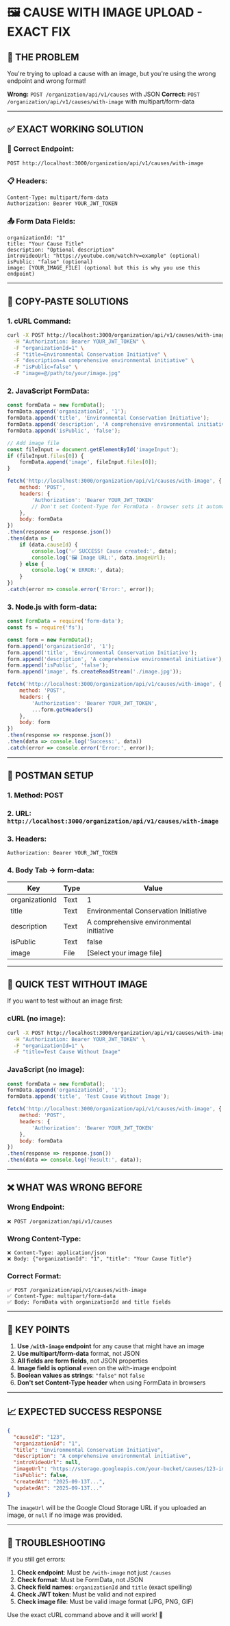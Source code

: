 # 🖼️ CAUSE WITH IMAGE UPLOAD - EXACT FIX

## 🎯 THE PROBLEM
You're trying to upload a cause with an image, but you're using the wrong endpoint and wrong format!

**Wrong:** `POST /organization/api/v1/causes` with JSON
**Correct:** `POST /organization/api/v1/causes/with-image` with multipart/form-data

---

## ✅ EXACT WORKING SOLUTION

### 🔗 Correct Endpoint:
```
POST http://localhost:3000/organization/api/v1/causes/with-image
```

### 📋 Headers:
```
Content-Type: multipart/form-data
Authorization: Bearer YOUR_JWT_TOKEN
```

### 📤 Form Data Fields:
```
organizationId: "1"
title: "Your Cause Title"
description: "Optional description"
introVideoUrl: "https://youtube.com/watch?v=example" (optional)
isPublic: "false" (optional)
image: [YOUR_IMAGE_FILE] (optional but this is why you use this endpoint)
```

---

## 🚀 COPY-PASTE SOLUTIONS

### 1. cURL Command:
```bash
curl -X POST http://localhost:3000/organization/api/v1/causes/with-image \
  -H "Authorization: Bearer YOUR_JWT_TOKEN" \
  -F "organizationId=1" \
  -F "title=Environmental Conservation Initiative" \
  -F "description=A comprehensive environmental initiative" \
  -F "isPublic=false" \
  -F "image=@/path/to/your/image.jpg"
```

### 2. JavaScript FormData:
```javascript
const formData = new FormData();
formData.append('organizationId', '1');
formData.append('title', 'Environmental Conservation Initiative');
formData.append('description', 'A comprehensive environmental initiative');
formData.append('isPublic', 'false');

// Add image file
const fileInput = document.getElementById('imageInput');
if (fileInput.files[0]) {
    formData.append('image', fileInput.files[0]);
}

fetch('http://localhost:3000/organization/api/v1/causes/with-image', {
    method: 'POST',
    headers: {
        'Authorization': 'Bearer YOUR_JWT_TOKEN'
        // Don't set Content-Type for FormData - browser sets it automatically
    },
    body: formData
})
.then(response => response.json())
.then(data => {
    if (data.causeId) {
        console.log('✅ SUCCESS! Cause created:', data);
        console.log('🖼️ Image URL:', data.imageUrl);
    } else {
        console.log('❌ ERROR:', data);
    }
})
.catch(error => console.error('Error:', error));
```

### 3. Node.js with form-data:
```javascript
const FormData = require('form-data');
const fs = require('fs');

const form = new FormData();
form.append('organizationId', '1');
form.append('title', 'Environmental Conservation Initiative');
form.append('description', 'A comprehensive environmental initiative');
form.append('isPublic', 'false');
form.append('image', fs.createReadStream('./image.jpg'));

fetch('http://localhost:3000/organization/api/v1/causes/with-image', {
    method: 'POST',
    headers: {
        'Authorization': 'Bearer YOUR_JWT_TOKEN',
        ...form.getHeaders()
    },
    body: form
})
.then(response => response.json())
.then(data => console.log('Success:', data))
.catch(error => console.error('Error:', error));
```

---

## 📱 POSTMAN SETUP

### 1. Method: POST
### 2. URL: `http://localhost:3000/organization/api/v1/causes/with-image`

### 3. Headers:
```
Authorization: Bearer YOUR_JWT_TOKEN
```

### 4. Body Tab → form-data:
| Key | Type | Value |
|-----|------|-------|
| organizationId | Text | 1 |
| title | Text | Environmental Conservation Initiative |
| description | Text | A comprehensive environmental initiative |
| isPublic | Text | false |
| image | File | [Select your image file] |

---

## 🧪 QUICK TEST WITHOUT IMAGE

If you want to test without an image first:

### cURL (no image):
```bash
curl -X POST http://localhost:3000/organization/api/v1/causes/with-image \
  -H "Authorization: Bearer YOUR_JWT_TOKEN" \
  -F "organizationId=1" \
  -F "title=Test Cause Without Image"
```

### JavaScript (no image):
```javascript
const formData = new FormData();
formData.append('organizationId', '1');
formData.append('title', 'Test Cause Without Image');

fetch('http://localhost:3000/organization/api/v1/causes/with-image', {
    method: 'POST',
    headers: {
        'Authorization': 'Bearer YOUR_JWT_TOKEN'
    },
    body: formData
})
.then(response => response.json())
.then(data => console.log('Result:', data));
```

---

## ❌ WHAT WAS WRONG BEFORE

### Wrong Endpoint:
```
❌ POST /organization/api/v1/causes
```

### Wrong Content-Type:
```
❌ Content-Type: application/json
❌ Body: {"organizationId": "1", "title": "Your Cause Title"}
```

### Correct Format:
```
✅ POST /organization/api/v1/causes/with-image
✅ Content-Type: multipart/form-data
✅ Body: FormData with organizationId and title fields
```

---

## 🎯 KEY POINTS

1. **Use `/with-image` endpoint** for any cause that might have an image
2. **Use multipart/form-data** format, not JSON
3. **All fields are form fields**, not JSON properties
4. **Image field is optional** even on the with-image endpoint
5. **Boolean values as strings**: `"false"` not `false`
6. **Don't set Content-Type header** when using FormData in browsers

---

## 📈 EXPECTED SUCCESS RESPONSE

```json
{
  "causeId": "123",
  "organizationId": "1",
  "title": "Environmental Conservation Initiative",
  "description": "A comprehensive environmental initiative",
  "introVideoUrl": null,
  "imageUrl": "https://storage.googleapis.com/your-bucket/causes/123-image.jpg",
  "isPublic": false,
  "createdAt": "2025-09-13T...",
  "updatedAt": "2025-09-13T..."
}
```

The `imageUrl` will be the Google Cloud Storage URL if you uploaded an image, or `null` if no image was provided.

---

## 🚨 TROUBLESHOOTING

If you still get errors:
1. **Check endpoint**: Must be `/with-image` not just `/causes`
2. **Check format**: Must be FormData, not JSON
3. **Check field names**: `organizationId` and `title` (exact spelling)
4. **Check JWT token**: Must be valid and not expired
5. **Check image file**: Must be valid image format (JPG, PNG, GIF)

Use the exact cURL command above and it will work! 🎯